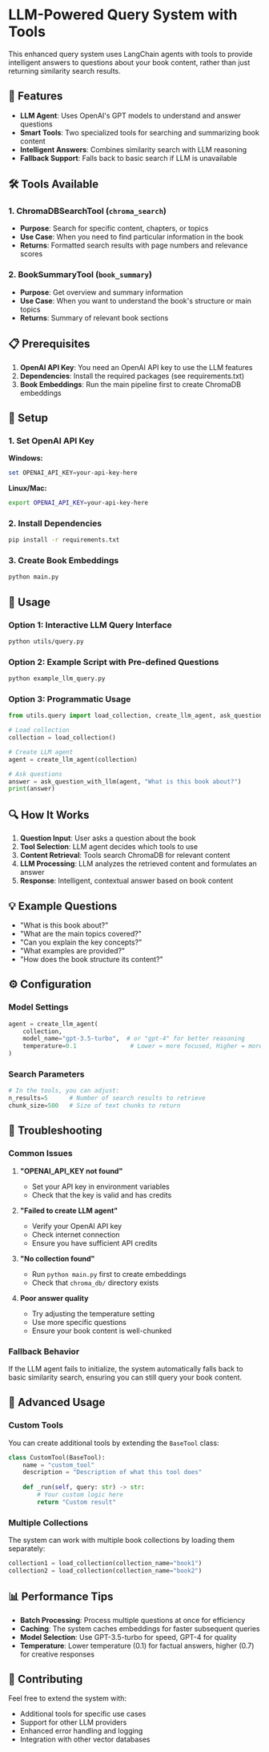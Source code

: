 # LLM-Powered Query System with Tools

This enhanced query system uses LangChain agents with tools to provide intelligent answers to questions about your book content, rather than just returning similarity search results.

## 🚀 Features

- **LLM Agent**: Uses OpenAI's GPT models to understand and answer questions
- **Smart Tools**: Two specialized tools for searching and summarizing book content
- **Intelligent Answers**: Combines similarity search with LLM reasoning
- **Fallback Support**: Falls back to basic search if LLM is unavailable

## 🛠️ Tools Available

### 1. ChromaDBSearchTool (`chroma_search`)
- **Purpose**: Search for specific content, chapters, or topics
- **Use Case**: When you need to find particular information in the book
- **Returns**: Formatted search results with page numbers and relevance scores

### 2. BookSummaryTool (`book_summary`)
- **Purpose**: Get overview and summary information
- **Use Case**: When you want to understand the book's structure or main topics
- **Returns**: Summary of relevant book sections

## 📋 Prerequisites

1. **OpenAI API Key**: You need an OpenAI API key to use the LLM features
2. **Dependencies**: Install the required packages (see requirements.txt)
3. **Book Embeddings**: Run the main pipeline first to create ChromaDB embeddings

## 🔑 Setup

### 1. Set OpenAI API Key

**Windows:**
```powershell
set OPENAI_API_KEY=your-api-key-here
```

**Linux/Mac:**
```bash
export OPENAI_API_KEY=your-api-key-here
```

### 2. Install Dependencies
```bash
pip install -r requirements.txt
```

### 3. Create Book Embeddings
```bash
python main.py
```

## 🎯 Usage

### Option 1: Interactive LLM Query Interface
```bash
python utils/query.py
```

### Option 2: Example Script with Pre-defined Questions
```bash
python example_llm_query.py
```

### Option 3: Programmatic Usage
```python
from utils.query import load_collection, create_llm_agent, ask_question_with_llm

# Load collection
collection = load_collection()

# Create LLM agent
agent = create_llm_agent(collection)

# Ask questions
answer = ask_question_with_llm(agent, "What is this book about?")
print(answer)
```

## 🔍 How It Works

1. **Question Input**: User asks a question about the book
2. **Tool Selection**: LLM agent decides which tools to use
3. **Content Retrieval**: Tools search ChromaDB for relevant content
4. **LLM Processing**: LLM analyzes the retrieved content and formulates an answer
5. **Response**: Intelligent, contextual answer based on book content

## 💡 Example Questions

- "What is this book about?"
- "What are the main topics covered?"
- "Can you explain the key concepts?"
- "What examples are provided?"
- "How does the book structure its content?"

## ⚙️ Configuration

### Model Settings
```python
agent = create_llm_agent(
    collection,
    model_name="gpt-3.5-turbo",  # or "gpt-4" for better reasoning
    temperature=0.1               # Lower = more focused, Higher = more creative
)
```

### Search Parameters
```python
# In the tools, you can adjust:
n_results=5      # Number of search results to retrieve
chunk_size=500   # Size of text chunks to return
```

## 🚨 Troubleshooting

### Common Issues

1. **"OPENAI_API_KEY not found"**
   - Set your API key in environment variables
   - Check that the key is valid and has credits

2. **"Failed to create LLM agent"**
   - Verify your OpenAI API key
   - Check internet connection
   - Ensure you have sufficient API credits

3. **"No collection found"**
   - Run `python main.py` first to create embeddings
   - Check that `chroma_db/` directory exists

4. **Poor answer quality**
   - Try adjusting the temperature setting
   - Use more specific questions
   - Ensure your book content is well-chunked

### Fallback Behavior

If the LLM agent fails to initialize, the system automatically falls back to basic similarity search, ensuring you can still query your book content.

## 🔧 Advanced Usage

### Custom Tools
You can create additional tools by extending the `BaseTool` class:

```python
class CustomTool(BaseTool):
    name = "custom_tool"
    description = "Description of what this tool does"
    
    def _run(self, query: str) -> str:
        # Your custom logic here
        return "Custom result"
```

### Multiple Collections
The system can work with multiple book collections by loading them separately:

```python
collection1 = load_collection(collection_name="book1")
collection2 = load_collection(collection_name="book2")
```

## 📊 Performance Tips

- **Batch Processing**: Process multiple questions at once for efficiency
- **Caching**: The system caches embeddings for faster subsequent queries
- **Model Selection**: Use GPT-3.5-turbo for speed, GPT-4 for quality
- **Temperature**: Lower temperature (0.1) for factual answers, higher (0.7) for creative responses

## 🤝 Contributing

Feel free to extend the system with:
- Additional tools for specific use cases
- Support for other LLM providers
- Enhanced error handling and logging
- Integration with other vector databases
